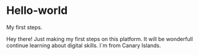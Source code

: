 # Hello-world
My first steps.

Hey there!
Just making my first steps on this platform. It will be wonderfull continue learning about digital skills.
I´m from Canary Islands.
